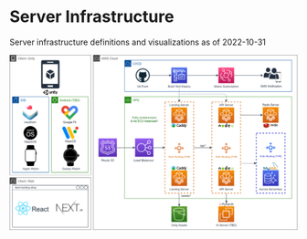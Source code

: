 # Server Infrastructure

Server infrastructure definitions and visualizations as of 2022-10-31

![Infrastructure](infra_white.png)

